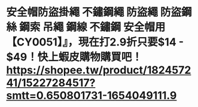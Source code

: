 # 安全帽防盜掛繩 不鏽鋼繩 防盜繩 防盜鋼絲 鋼索 吊繩 鋼線 不鏽鋼 安全帽用【CY0051】』，現在打2.9折只要$14 - $49！快上蝦皮購物購買吧！https://shopee.tw/product/182457241/15227284517?smtt=0.650801731-1654049111.9